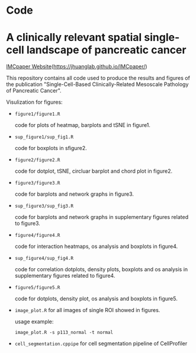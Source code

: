 
# Code

# A clinically relevant spatial single-cell landscape of pancreatic cancer

[IMCpaper Website](https://jhuanglab.github.io/IMCpaper/)(https://jhuanglab.github.io/IMCpaper/)

This repository contains all code used to produce the results and figures of the publication "Single-Cell-Based Clinically-Related Mesoscale Pathology of Pancreatic Cancer".

Visulization for figures:

-   `figure1/figure1.R`

    code for plots of heatmap, barplots and tSNE in figure1.

-   `sup_figure1/sup_fig1.R`

    code for boxplots in sfigure2.

-   `figure2/figure2.R`

    code for dotplot, tSNE, circluar barplot and chord plot in figure2.

-   `figure3/figure3.R`

    code for barplots and network graphs in figure3.

-   `sup_figure3/sup_fig3.R`

    code for barplots and network graphs in supplementary figures related to figure3.

-   `figure4/figure4.R`

    code for interaction heatmaps, os analysis and boxplots in figure4.

-   `sup_figure4/sup_fig4.R`

    code for correlation dotplots, density plots, boxplots and os analysis in supplementary figures related to figure4.

-   `figure5/figure5.R`

    code for dotplots, density plot, os analysis and boxplots in figure5.

-   `image_plot.R` for all images of single ROI showed in figures.

    usage example:

    ```         
    image_plot.R -s p113_normal -t normal
    ```

-   `cell_segmentation.cppipe` for cell segmentation pipeline of CellProfiler
